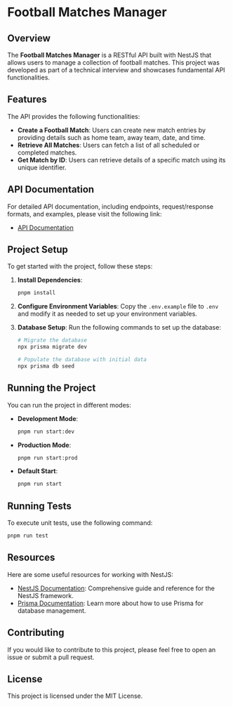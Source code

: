 # Football Matches Manager

## Overview

The **Football Matches Manager** is a RESTful API built with NestJS that allows users to manage a collection of football matches. This project was developed as part of a technical interview and showcases fundamental API functionalities.

## Features

The API provides the following functionalities:

- **Create a Football Match**: Users can create new match entries by providing details such as home team, away team, date, and time.
- **Retrieve All Matches**: Users can fetch a list of all scheduled or completed matches.
- **Get Match by ID**: Users can retrieve details of a specific match using its unique identifier.

## API Documentation

For detailed API documentation, including endpoints, request/response formats, and examples, please visit the following link:

- [API Documentation](https://documenter.getpostman.com/view/2575985/2sAXjQ19e1)

## Project Setup

To get started with the project, follow these steps:

1. **Install Dependencies**:

   ```bash
   pnpm install
   ```

2. **Configure Environment Variables**:
   Copy the `.env.example` file to `.env` and modify it as needed to set up your environment variables.

3. **Database Setup**:
   Run the following commands to set up the database:

   ```bash
   # Migrate the database
   npx prisma migrate dev

   # Populate the database with initial data
   npx prisma db seed
   ```

## Running the Project

You can run the project in different modes:

- **Development Mode**:

  ```bash
  pnpm run start:dev
  ```

- **Production Mode**:

  ```bash
  pnpm run start:prod
  ```

- **Default Start**:
  ```bash
  pnpm run start
  ```

## Running Tests

To execute unit tests, use the following command:

```bash
pnpm run test
```

## Resources

Here are some useful resources for working with NestJS:

- [NestJS Documentation](https://docs.nestjs.com): Comprehensive guide and reference for the NestJS framework.
- [Prisma Documentation](https://www.prisma.io/docs): Learn more about how to use Prisma for database management.

## Contributing

If you would like to contribute to this project, please feel free to open an issue or submit a pull request.

## License

This project is licensed under the MIT License.
